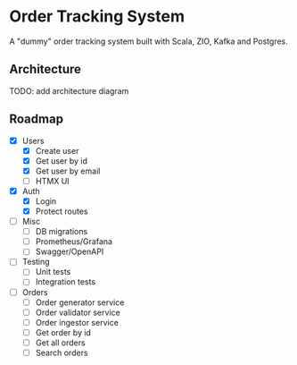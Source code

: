# Order Tracking System

A "dummy" order tracking system built with Scala, ZIO, Kafka and Postgres.

## Architecture

TODO: add architecture diagram

## Roadmap

- [x] Users
  - [x] Create user
  - [x] Get user by id
  - [x] Get user by email
  - [ ] HTMX UI
- [x] Auth
  - [x] Login
  - [x] Protect routes
- [ ] Misc
  - [ ] DB migrations
  - [ ] Prometheus/Grafana
  - [ ] Swagger/OpenAPI
- [ ] Testing
  - [ ] Unit tests
  - [ ] Integration tests
- [ ] Orders
  - [ ] Order generator service
  - [ ] Order validator service
  - [ ] Order ingestor service
  - [ ] Get order by id
  - [ ] Get all orders
  - [ ] Search orders
